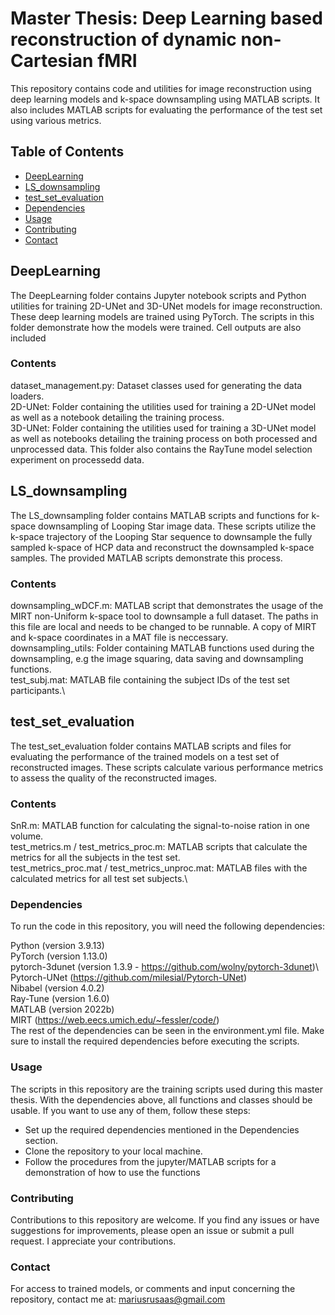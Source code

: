 
# Master Thesis: Deep Learning based reconstruction of dynamic non-Cartesian fMRI
This repository contains code and utilities for image reconstruction using deep learning models and k-space downsampling using MATLAB scripts. It also includes MATLAB scripts for evaluating the performance of the test set using various metrics.

## Table of Contents
- [DeepLearning](#deeplearning)
- [LS_downsampling](#ls_downsampling)
- [test_set_evaluation](#test_set_evaluation)
- [Dependencies](#dependencies)
- [Usage](#usage)
- [Contributing](#contributing)
- [Contact](#contact)

## DeepLearning
The DeepLearning folder contains Jupyter notebook scripts and Python utilities for training 2D-UNet and 3D-UNet models for image reconstruction. These deep learning models are trained using PyTorch. The scripts in this folder demonstrate how the models were trained. Cell outputs are also included

### Contents
dataset_management.py: Dataset classes used for generating the data loaders.\
2D-UNet: Folder containing the utilities used for training a 2D-UNet model as well as a notebook detailing the training process.\
3D-UNet: Folder containing the utilities used for training a 3D-UNet model as well as notebooks detailing the training process on both processed and unprocessed data. This folder also contains the RayTune model selection experiment on processedd data. 

## LS_downsampling
The LS_downsampling folder contains MATLAB scripts and functions for k-space downsampling of Looping Star image data. These scripts utilize the k-space trajectory of the Looping Star sequence to downsample the fully sampled k-space of HCP data and reconstruct the downsampled k-space samples. The provided MATLAB scripts demonstrate this process.

### Contents
downsampling_wDCF.m: MATLAB script that demonstrates the usage of the MIRT non-Uniform k-space tool to downsample a full dataset. The paths in this file are local and needs to be changed to be runnable. A copy of MIRT and k-space coordinates in a MAT file is neccessary.\
downsampling_utils: Folder containing MATLAB functions used during the downsampling, e.g the image squaring, data saving and downsampling functions.\
test_subj.mat: MATLAB file containing the subject IDs of the test set participants.\

## test_set_evaluation
The test_set_evaluation folder contains MATLAB scripts and files for evaluating the performance of the trained models on a test set of reconstructed images. These scripts calculate various performance metrics to assess the quality of the reconstructed images.

### Contents
SnR.m: MATLAB function for calculating the signal-to-noise ration in one volume.\
test_metrics.m / test_metrics_proc.m: MATLAB scripts that calculate the metrics for all the subjects in the test set.\
test_metrics_proc.mat / test_metrics_unproc.mat: MATLAB files with the calculated metrics for all test set subjects.\

### Dependencies
To run the code in this repository, you will need the following dependencies:

Python (version 3.9.13)\
PyTorch (version 1.13.0)\
pytorch-3dunet (version 1.3.9 - https://github.com/wolny/pytorch-3dunet)\ 
Pytorch-UNet (https://github.com/milesial/Pytorch-UNet)\
Nibabel (version 4.0.2)\
Ray-Tune (version 1.6.0)\
MATLAB (version 2022b)\
MIRT (https://web.eecs.umich.edu/~fessler/code/)\
The rest of the dependencies can be seen in the environment.yml file. Make sure to install the required dependencies before executing the scripts.

### Usage
The scripts in this repository are the training scripts used during this master thesis. With the dependencies above, all functions and classes should be usable. If you want to use any of them, follow these steps:

- Set up the required dependencies mentioned in the Dependencies section.
- Clone the repository to your local machine.
- Follow the procedures from the jupyter/MATLAB scripts for a demonstration of how to use the functions

### Contributing
Contributions to this repository are welcome. If you find any issues or have suggestions for improvements, please open an issue or submit a pull request. I appreciate your contributions.

### Contact
For access to trained models, or comments and input concerning the repository, contact me at: mariusrusaas@gmail.com
